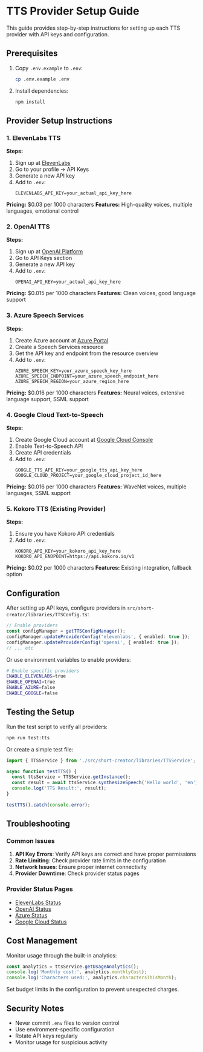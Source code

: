 # TTS Provider Setup Guide

This guide provides step-by-step instructions for setting up each TTS provider with API keys and configuration.

## Prerequisites

1. Copy `.env.example` to `.env`:
   ```bash
   cp .env.example .env
   ```

2. Install dependencies:
   ```bash
   npm install
   ```

## Provider Setup Instructions

### 1. ElevenLabs TTS

**Steps:**
1. Sign up at [ElevenLabs](https://elevenlabs.io/)
2. Go to your profile → API Keys
3. Generate a new API key
4. Add to `.env`:
   ```
   ELEVENLABS_API_KEY=your_actual_api_key_here
   ```

**Pricing:** $0.03 per 1000 characters
**Features:** High-quality voices, multiple languages, emotional control

### 2. OpenAI TTS

**Steps:**
1. Sign up at [OpenAI Platform](https://platform.openai.com/)
2. Go to API Keys section
3. Generate a new API key
4. Add to `.env`:
   ```
   OPENAI_API_KEY=your_actual_api_key_here
   ```

**Pricing:** $0.015 per 1000 characters
**Features:** Clean voices, good language support

### 3. Azure Speech Services

**Steps:**
1. Create Azure account at [Azure Portal](https://portal.azure.com/)
2. Create a Speech Services resource
3. Get the API key and endpoint from the resource overview
4. Add to `.env`:
   ```
   AZURE_SPEECH_KEY=your_azure_speech_key_here
   AZURE_SPEECH_ENDPOINT=your_azure_speech_endpoint_here
   AZURE_SPEECH_REGION=your_azure_region_here
   ```

**Pricing:** $0.016 per 1000 characters
**Features:** Neural voices, extensive language support, SSML support

### 4. Google Cloud Text-to-Speech

**Steps:**
1. Create Google Cloud account at [Google Cloud Console](https://console.cloud.google.com/)
2. Enable Text-to-Speech API
3. Create API credentials
4. Add to `.env`:
   ```
   GOOGLE_TTS_API_KEY=your_google_tts_api_key_here
   GOOGLE_CLOUD_PROJECT=your_google_cloud_project_id_here
   ```

**Pricing:** $0.016 per 1000 characters
**Features:** WaveNet voices, multiple languages, SSML support

### 5. Kokoro TTS (Existing Provider)

**Steps:**
1. Ensure you have Kokoro API credentials
2. Add to `.env`:
   ```
   KOKORO_API_KEY=your_kokoro_api_key_here
   KOKORO_API_ENDPOINT=https://api.kokoro.io/v1
   ```

**Pricing:** $0.02 per 1000 characters
**Features:** Existing integration, fallback option

## Configuration

After setting up API keys, configure providers in `src/short-creator/libraries/TTSConfig.ts`:

```typescript
// Enable providers
const configManager = getTTSConfigManager();
configManager.updateProviderConfig('elevenlabs', { enabled: true });
configManager.updateProviderConfig('openai', { enabled: true });
// ... etc
```

Or use environment variables to enable providers:

```bash
# Enable specific providers
ENABLE_ELEVENLABS=true
ENABLE_OPENAI=true
ENABLE_AZURE=false
ENABLE_GOOGLE=false
```

## Testing the Setup

Run the test script to verify all providers:

```bash
npm run test:tts
```

Or create a simple test file:

```typescript
import { TTSService } from './src/short-creator/libraries/TTSService';

async function testTTS() {
  const ttsService = TTSService.getInstance();
  const result = await ttsService.synthesizeSpeech('Hello world', 'en');
  console.log('TTS Result:', result);
}

testTTS().catch(console.error);
```

## Troubleshooting

### Common Issues

1. **API Key Errors**: Verify API keys are correct and have proper permissions
2. **Rate Limiting**: Check provider rate limits in the configuration
3. **Network Issues**: Ensure proper internet connectivity
4. **Provider Downtime**: Check provider status pages

### Provider Status Pages

- [ElevenLabs Status](https://status.elevenlabs.io/)
- [OpenAI Status](https://status.openai.com/)
- [Azure Status](https://status.azure.com/)
- [Google Cloud Status](https://status.cloud.google.com/)

## Cost Management

Monitor usage through the built-in analytics:

```typescript
const analytics = ttsService.getUsageAnalytics();
console.log('Monthly cost:', analytics.monthlyCost);
console.log('Characters used:', analytics.charactersThisMonth);
```

Set budget limits in the configuration to prevent unexpected charges.

## Security Notes

- Never commit `.env` files to version control
- Use environment-specific configuration
- Rotate API keys regularly
- Monitor usage for suspicious activity